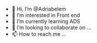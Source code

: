- 👋 Hi, I’m @Adriabelem
- 👀 I’m interested in Front end
- 🌱 I’m currently learning ADS
- 💞️ I’m looking to collaborate on ...
- 📫 How to reach me ...

<!---
Adriabelem/Adriabelem is a ✨ special ✨ repository because its `README.md` (this file) appears on your GitHub profile.
You can click the Preview link to take a look at your changes.
--->
